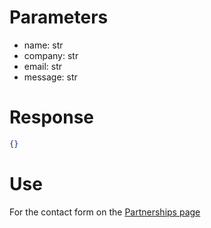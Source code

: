 # Parameters
- name: str
- company: str
- email: str
- message: str

# Response
```json
{}
```

# Use
For the contact form on the [Partnerships page](https://www.speedrun.com/partnerships#contact)